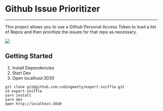 # Github Issue Prioritizer

---

This project allows you to use a Github Personal Access Token to load a list of Repos and then prioritize the issues for that repo as necessary.

![](./demo.gif)

## Getting Started

1. Install Dependencies
1. Start Dev
1. Open localhost:3030

```
git clone git@github.com:codingmatty/expert-sniffle.git
cd expert-sniffle
yarn install
yarn dev
open http://localhost:3030
```
